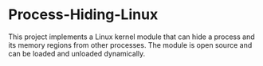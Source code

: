 # Process-Hiding-Linux
This project implements a Linux kernel module that can hide a process and its memory regions from other processes. The module is open source and can be loaded and unloaded dynamically.
